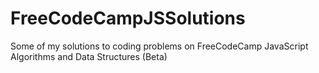 # FreeCodeCampJSSolutions
Some of my solutions to coding problems on FreeCodeCamp JavaScript Algorithms and Data Structures (Beta)
